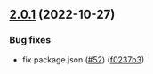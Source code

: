 ## [2.0.1](https://github.com/technology-studio/observable-redux-peer/compare/v2.0.0...v2.0.1) (2022-10-27)


### Bug fixes

* fix package.json ([#52](https://github.com/technology-studio/observable-redux-peer/issues/52)) ([f0237b3](https://github.com/technology-studio/observable-redux-peer/commit/f0237b357434160f1adade75ed14091965fb5ab8))
